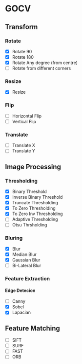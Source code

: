 # GOCV

## Transform

### Rotate

- [x] Rotate 90
- [x] Rotate 180
- [x] Rotate Any degree (from centre)
- [ ] Rotate from different corners

### Resize 
- [x] Resize

### Flip
- [ ] Horizontal Flip
- [ ] Vertical Flip

### Translate
- [ ] Translate X
- [ ] Translate Y
## Image Processing

### Thresholding
- [x] Binary Threshold
- [x] Inverse Binary Threshold
- [x] Truncate Thresholding
- [x] To Zero Thresholding
- [x] To Zero Inv Thresholding
- [ ] Adaptive Thresholding
- [ ] Otsu Thrsholding

### Bluring
- [x] Blur
- [x] Median Blur
- [x] Gaussian Blur
- [ ] Bi-Lateral Blur

### Feature Extraction

#### Edge Detecion
- [ ] Canny
- [x] Sobel
- [x] Lapacian

## Feature Matching
- [ ] SIFT
- [ ] SURF
- [ ] FAST
- [ ] ORB
